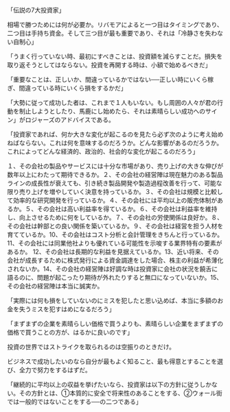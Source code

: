 「伝説の7大投資家」


相場で勝つためには何が必要か。リバモアによると一つ目はタイミングであり、二つ目は手持ち資金。そして三つ目が最も重要であり、それは「冷静さを失わない自制心」

「うまく行っていない時、最初にすべきことは、投資額を減らすことだ。損失を取り返そうとしてはならない。投資を再開する時は、小額で始めるべきだ」

「重要なことは、正しいか、間違っているかではない──正しい時にいくら稼ぎ、間違っている時にいくら損をするかだ」

「大勢に従って成功した者は、これまで１人もいない。もし周囲の人々が君の行動を制止しようとしたり、馬鹿にし始めたら、それは素晴らしい成功へのサイン」がロジャーズのアドバイスである。

「投資家であれば、何か大きな変化が起こるのを見たら必ず次のように考え始めねばならない。これは何を意味するのだろうか。どんな影響があるのだろうか。これによってどんな経済的、政治的、社会的な変化が起こるのだろう」

１、その会社の製品やサービスには十分な市場があり、売り上げの大きな伸びが数年以上にわたって期待できるか。２、その会社の経営陣は現在魅力のある製品ラインの成長性が衰えても、引き続き製品開発や製造過程改善を行って、可能な限り売り上げを増やしていく決意を持っているか。３、その会社は規模と比較して効率的な研究開発を行っているか。４、その会社には平均以上の販売体制があるか。５、その会社は高い利益率を得ているか。６、その会社は利益率を維持し、向上させるために何をしているか。７、その会社の労使関係は良好か。８、その会社は幹部との良い関係を築いているか。９、その会社は経営を担う人材を育てているか。10、その会社はコスト分析と会計管理をきちんと行っているか。11、その会社には同業他社よりも優れている可能性を示唆する業界特有の要素があるか。
12、その会社は長期的な利益を見据えているか。13、近い将来、その会社が成長するために株式発行による資金調達をした場合、株主の利益が希薄化されないか。14、その会社の経営陣は好調な時は投資家に会社の状況を饒舌に語るのに、問題が起こったり期待が外れたりすると無口になっていないか。15、その会社の経営陣は本当に誠実か。

「実際には何も損をしていないのにミスを犯したと思い込めば、本当に多額のお金を失うミスを犯すはめになるだろう」

「まずまずの企業を素晴らしい価格で買うよりも、素晴らしい企業をまずまずの価格で買うことの方が、はるかに良いのです」

投資の世界ではストライクを取られるのは空振りのときだけ。

ビジネスで成功したいのなら自分が最もよく知ること、最も得意とすることを選び、全力で努力をするはずだ。

「継続的に平均以上の収益を挙げたいなら、投資家は以下の方針に従うしかない。その方針とは、①本質的に安全で将来性のあることをする、②ウォール街では一般的ではないことをする──の二つである」
